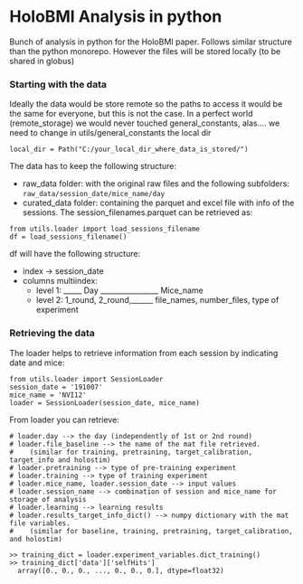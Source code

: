 # HoloBMI Analysis in python
 Bunch of analysis in python for the HoloBMI paper. 
 Follows similar structure than the python monorepo. 
 However the files will be stored locally (to be shared in globus) 

### Starting with the data
Ideally the data would be store remote so the paths to access it would be the same for 
everyone, but this is not the case. In a perfect world (remote_storage) we would never touched
general_constants, alas....
we need to change in utils/general_constants the local dir

`local_dir = Path("C:/your_local_dir_where_data_is_stored/") `

The data has to keep the following structure:
* raw_data folder: with the original raw files and the following subfolders: 
`raw_data/session_date/mice_name/day`
* curated_data folder: containing the parquet and excel file with info of the sessions. 
The session_filenames.parquet can be retrieved as:
```
from utils.loader import load_sessions_filename
df = load_sessions_filename()
```
df will have the following structure:
* index -> session_date
* columns multiindex: 
    * level 1: _____ Day ________________               Mice_name
    * level 2: 1_round, 2_round,______  file_names, number_files, type of experiment



### Retrieving the data
The loader helps to retrieve information from each session by indicating date and mice:
```   
from utils.loader import SessionLoader 
session_date = '191007' 
mice_name = 'NVI12'
loader = SessionLoader(session_date, mice_name)
```

From loader you can retrieve:

```
# loader.day --> the day (independently of 1st or 2nd round)
# loader.file_baseline --> the name of the mat file retrieved. 
#    (similar for training, pretraining, target_calibration, target_info and holostim)
# loader.pretraining --> type of pre-training experiment
# loader.training --> type of training experiment
# loader.mice_name, loader.session_date --> input values
# loader.session_name --> combination of session and mice_name for storage of analysis
# loader.learning --> learning results
# loader.results_target_info_dict() --> numpy dictionary with the mat file variables.
#    (similar for baseline, training, pretraining, target_calibration, and holostim)

>> training_dict = loader.experiment_variables.dict_training() 
>> training_dict['data']['selfHits']
  array([0., 0., 0., ..., 0., 0., 0.], dtype=float32)
```









 
 
